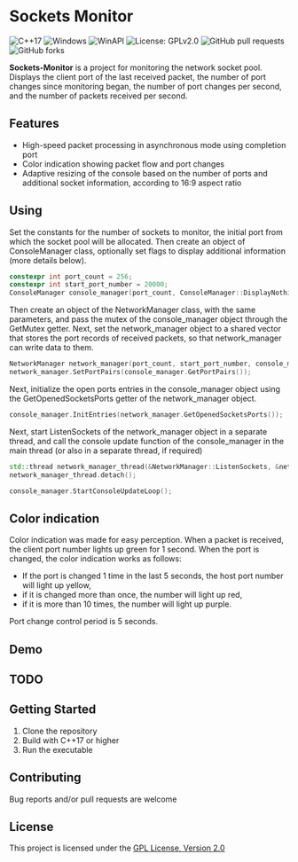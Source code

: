 # Sockets Monitor

![C++17](https://img.shields.io/badge/C%2B%2B-17-blue.svg)
![Windows](https://img.shields.io/badge/Platform-Windows-blue.svg)
![WinAPI](https://img.shields.io/badge/Tech-WinAPI-orange.svg)
![License: GPLv2.0](https://img.shields.io/badge/License-GPLv2.0-yellow.svg)
![GitHub pull requests](https://img.shields.io/github/issues-pr/StupNum/Sockets-Monitor)
![GitHub forks](https://img.shields.io/github/forks/StupNum/Sockets-Monitor?style=social)

**Sockets-Monitor** is a project for monitoring the network socket pool. Displays the client port of the last received packet, the number of port changes since monitoring began, the number of port changes per second, and the number of packets received per second.

## Features
- High-speed packet processing in asynchronous mode using completion port
- Color indication showing packet flow and port changes
- Adaptive resizing of the console based on the number of ports and additional socket information, according to 16:9 aspect ratio

## Using
Set the constants for the number of sockets to monitor, the initial port from which the socket pool will be allocated. Then create an object of ConsoleManager class, optionally set flags to display additional information (more details below). 

```cpp
constexpr int port_count = 256;
constexpr int start_port_number = 20000;
ConsoleManager console_manager(port_count, ConsoleManager::DisplayNothing);
```

 Then create an object of the NetworkManager class, with the same parameters, and pass the mutex of the console_manager object through the GetMutex getter. Next, set the network_manager object to a shared vector that stores the port records of received packets, so that network_manager can write data to them.
```cpp
NetworkManager network_manager(port_count, start_port_number, console_manager.GetMutex());
network_manager.SetPortPairs(console_manager.GetPortPairs());
```

Next, initialize the open ports entries in the console_manager object using the GetOpenedSocketsPorts getter of the network_manager object.
```cpp
console_manager.InitEntries(network_manager.GetOpenedSocketsPorts());
```

Next, start ListenSockets of the network_manager object in a separate thread, and call the console update function of the console_manager in the main thread (or also in a separate thread, if required)
```cpp
std::thread network_manager_thread(&NetworkManager::ListenSockets, &network_manager);
network_manager_thread.detach();

console_manager.StartConsoleUpdateLoop();
```

## Color indication
Color indication was made for easy perception. When a packet is received, the client port number lights up green for 1 second. When the port is changed, the color indication works as follows: 
* If the port is changed 1 time in the last 5 seconds, the host port number will light up yellow,
* if it is changed more than once, the number will light up red,
* if it is more than 10 times, the number will light up purple.

Port change control period is 5 seconds.

## Demo

## TODO

## Getting Started
1. Clone the repository
2. Build with C++17 or higher
3. Run the executable

## Contributing
Bug reports and/or pull requests are welcome

## License
This project is licensed under the [GPL License, Version 2.0](https://opensource.org/license/gpl-2-0)
